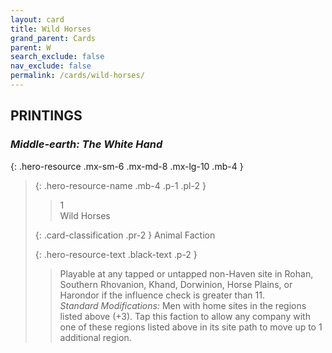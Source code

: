 ```yaml
---
layout: card
title: Wild Horses
grand_parent: Cards
parent: W
search_exclude: false
nav_exclude: false
permalink: /cards/wild-horses/
---
```


## PRINTINGS


### _Middle-earth: The White Hand_

{: .hero-resource .mx-sm-6 .mx-md-8 .mx-lg-10 .mb-4 }
> {: .hero-resource-name .mb-4 .p-1 .pl-2 }
> > <div class="card-mp">1</div>
> > <div class="card-name">Wild Horses</div>
>
> {: .card-classification .pr-2 }
> Animal Faction
>
> {: .hero-resource-text .black-text .p-2 }
> > Playable at any tapped or untapped non-Haven site in Rohan, Southern Rhovanion, Khand, Dorwinion, Horse Plains, or Harondor if the influence check is greater than 11.  <br>_Standard Modifications:_ Men with home sites in the regions listed above (+3). Tap this faction to allow any company with one of these regions listed above in its site path to move up to 1 additional region. 
> 

